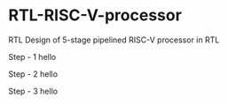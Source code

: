 # RTL-RISC-V-processor
RTL Design of 5-stage pipelined RISC-V processor in RTL

Step - 1
hello

Step - 2
hello

Step - 3
hello
